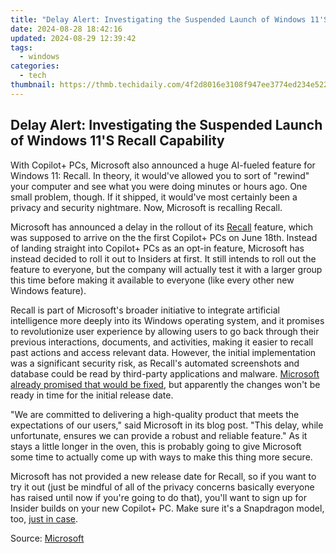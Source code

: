 ```yaml
---
title: "Delay Alert: Investigating the Suspended Launch of Windows 11'S Recall Capability"
date: 2024-08-28 18:42:16
updated: 2024-08-29 12:39:42
tags:
  - windows
categories:
  - tech
thumbnail: https://thmb.techidaily.com/4f2d8016e3108f947ee3774ed234e522592c51bdb9d218a2d3fa1a7e34081e27.jpg
---
```


## Delay Alert: Investigating the Suspended Launch of Windows 11'S Recall Capability

With Copilot+ PCs, Microsoft also announced a huge AI-fueled feature for Windows 11: Recall. In theory, it would've allowed you to sort of "rewind" your computer and see what you were doing minutes or hours ago. One small problem, though. If it shipped, it would've most certainly been a privacy and security nightmare. Now, Microsoft is recalling Recall.

 Microsoft has announced a delay in the rollout of its [Recall](https://tech-hub.techidaily.com/leveraging-chatgpt-for-effective-meditation-routines-a-step-by-step-guide/) feature, which was supposed to arrive on the the first Copilot+ PCs on June 18th. Instead of landing straight into Copilot+ PCs as an opt-in feature, Microsoft has instead decided to roll it out to Insiders at first. It still intends to roll out the feature to everyone, but the company will actually test it with a larger group this time before making it available to everyone (like every other new Windows feature).

 Recall is part of Microsoft's broader initiative to integrate artificial intelligence more deeply into its Windows operating system, and it promises to revolutionize user experience by allowing users to go back through their previous interactions, documents, and activities, making it easier to recall past actions and access relevant data. However, the initial implementation was a significant security risk, as Recall's automated screenshots and database could be read by third-party applications and malware. [Microsoft already promised that would be fixed](https://youtube-stream.techidaily.com/in-2024-the-best-of-yt-a-deep-dive-into-music-dance-clips-23/), but apparently the changes won't be ready in time for the initial release date.

 "We are committed to delivering a high-quality product that meets the expectations of our users," said Microsoft in its blog post. "This delay, while unfortunate, ensures we can provide a robust and reliable feature." As it stays a little longer in the oven, this is probably going to give Microsoft some time to actually come up with ways to make this thing more secure.

 Microsoft has not provided a new release date for Recall, so if you want to try it out (just be mindful of all of the privacy concerns basically everyone has raised until now if you're going to do that), you'll want to sign up for Insider builds on your new Copilot+ PC. Make sure it's a Snapdragon model, too, [just in case](https://vp-tips.techidaily.com/updated-comprehensive-guide-to-crafting-professional-haul-videos/).

 Source: [Microsoft](https://www.theverge.com/2024/6/13/24178144/microsoft-windows-ai-recall-feature-delay)

<ins class="adsbygoogle"
     style="display:block"
     data-ad-format="autorelaxed"
     data-ad-client="ca-pub-7571918770474297"
     data-ad-slot="1223367746"></ins>



<ins class="adsbygoogle"
     style="display:block"
     data-ad-client="ca-pub-7571918770474297"
     data-ad-slot="8358498916"
     data-ad-format="auto"
     data-full-width-responsive="true"></ins>
